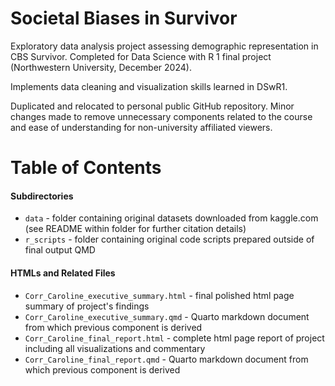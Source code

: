 # Societal Biases in Survivor

Exploratory data analysis project assessing demographic representation in CBS Survivor. Completed for Data Science with R 1 final project (Northwestern University, December 2024).

Implements data cleaning and visualization skills learned in DSwR1.

Duplicated and relocated to personal public GitHub repository. Minor changes made to remove unnecessary components related to the course and ease of understanding for non-university affiliated viewers.

# Table of Contents

#### Subdirectories

-   `data` - folder containing original datasets downloaded from kaggle.com (see README within folder for further citation details)
-   `r_scripts` - folder containing original code scripts prepared outside of final output QMD

#### HTMLs and Related Files

-   `Corr_Caroline_executive_summary.html` - final polished html page summary of project's findings
-   `Corr_Caroline_executive_summary.qmd` - Quarto markdown document from which previous component is derived
-   `Corr_Caroline_final_report.html` - complete html page report of project including all visualizations and commentary
-   `Corr_Caroline_final_report.qmd` - Quarto markdown document from which previous component is derived

